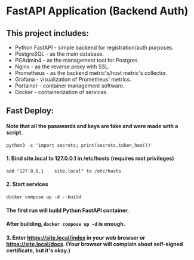 # FastAPI Application (Backend Auth)

## This project includes:
* Python FastAPI - simple backend for registration/auth purposes.
* PostgreSQL - as the main database.
* PGAdmin4 - as the management tool for Postgres.
* Nginx - as the reverse proxy with SSL.
* Prometheus - as the backend metric's/host metric's collector.
* Grafana - visualization of Prometheus' metrics.
* Portainer - container management software.
* Docker - containerization of services.


## Fast Deploy:
#### Note that all the passwords and keys are fake and were made with a script.
```shell
python3 -c 'import secrets; print(secrets.token_hex())'
```
#### 1. Bind site.local to 127.0.0.1 in /etc/hosts (requires root privileges)
```
add "127.0.0.1 	  site.local" to /etc/hosts
```
#### 2. Start services
```shell
docker compose up -d --build
```
#### The first run will build Python FastAPI container.
#### After building, ```docker compose up -d``` is enough.
#### 3. Enter https://site.local/index in your web browser or https://site.local/docs. (Your browser will complain about self-signed certificate, but it's okay.)



